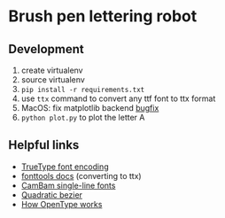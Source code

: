 # Brush pen lettering robot

## Development
1. create virtualenv
2. source virtualenv
3. `pip install -r requirements.txt`
4. use `ttx` command to convert any ttf font to ttx format
5. MacOS: fix matplotlib backend [bugfix][bug]
6. `python plot.py` to plot the letter A

## Helpful links
- [TrueType font encoding][ttf]
- [fonttools docs][fonttools] (converting to ttx)
- [CamBam single-line fonts][cambam]
- [Quadratic bezier][bez]
- [How OpenType works][otf]

[bug]: https://markhneedham.com/blog/2018/05/04/python-runtime-error-osx-matplotlib-not-installed-as-framework-mac/
[ttf]: https://scripts.sil.org/cms/scripts/page.php?site_id=nrsi&id=iws-chapter08
[fonttools]: https://pypi.org/project/fonttools/
[cambam]: http://www.mrrace.com/CamBam_Fonts/
[bez]: https://stackoverflow.com/questions/20733790/truetype-fonts-glyph-are-made-of-quadratic-bezier-why-do-more-than-one-consecu
[otf]: https://simoncozens.github.io/fonts-and-layout/opentype.html